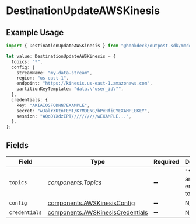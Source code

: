 # DestinationUpdateAWSKinesis

## Example Usage

```typescript
import { DestinationUpdateAWSKinesis } from "@hookdeck/outpost-sdk/models/components";

let value: DestinationUpdateAWSKinesis = {
  topics: "*",
  config: {
    streamName: "my-data-stream",
    region: "us-east-1",
    endpoint: "https://kinesis.us-east-1.amazonaws.com",
    partitionKeyTemplate: "data.\"user_id\"",
  },
  credentials: {
    key: "AKIAIOSFODNN7EXAMPLE",
    secret: "wJalrXUtnFEMI/K7MDENG/bPxRfiCYEXAMPLEKEY",
    session: "AQoDYXdzEPT//////////wEXAMPLE...",
  },
};
```

## Fields

| Field                                                                                | Type                                                                                 | Required                                                                             | Description                                                                          | Example                                                                              |
| ------------------------------------------------------------------------------------ | ------------------------------------------------------------------------------------ | ------------------------------------------------------------------------------------ | ------------------------------------------------------------------------------------ | ------------------------------------------------------------------------------------ |
| `topics`                                                                             | *components.Topics*                                                                  | :heavy_minus_sign:                                                                   | "*" or an array of enabled topics.                                                   | *                                                                                    |
| `config`                                                                             | [components.AWSKinesisConfig](../../models/components/awskinesisconfig.md)           | :heavy_minus_sign:                                                                   | N/A                                                                                  |                                                                                      |
| `credentials`                                                                        | [components.AWSKinesisCredentials](../../models/components/awskinesiscredentials.md) | :heavy_minus_sign:                                                                   | N/A                                                                                  |                                                                                      |